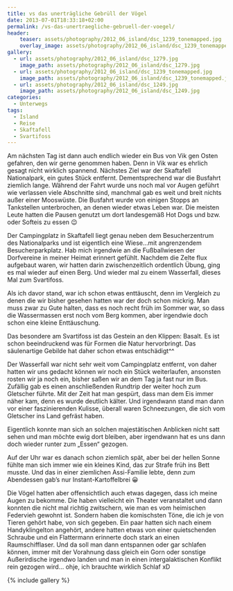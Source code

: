 ```yaml
---
title: vs das unerträgliche Gebrüll der Vögel
date: 2013-07-01T18:33:18+02:00
permalink: /vs-das-unertraegliche-gebruell-der-voegel/
header:
    teaser: assets/photography/2012_06_island/dsc_1239_tonemapped.jpg
    overlay_image: assets/photography/2012_06_island/dsc_1239_tonemapped.jpg
gallery:
  - url: assets/photography/2012_06_island/dsc_1279.jpg
    image_path: assets/photography/2012_06_island/dsc_1279.jpg
  - url: assets/photography/2012_06_island/dsc_1239_tonemapped.jpg
    image_path: assets/photography/2012_06_island/dsc_1239_tonemapped.jpg
  - url: assets/photography/2012_06_island/dsc_1249.jpg
    image_path: assets/photography/2012_06_island/dsc_1249.jpg
categories:
  - Unterwegs
tags:
  - Island
  - Reise
  - Skaftafell
  - Svartifoss
---
```


Am nächsten Tag ist dann auch endlich wieder ein Bus von Vik gen Osten gefahren, den wir gerne genommen haben. 
Denn in Vik war es ehrlich gesagt nicht wirklich spannend. Nächstes Ziel war der Skaftafell Nationalpark, ein gutes Stück entfernt. 
Dementsprechend war die Busfahrt ziemlich lange. Während der Fahrt wurde uns noch mal vor Augen geführt wie verlassen viele Abschnitte sind, 
manchmal gab es weit und breit nichts außer einer Mooswüste. Die Busfahrt wurde von einigen Stopps an Tankstellen unterbrochen, 
an denen wieder etwas Leben war. Die meisten Leute hatten die Pausen genutzt um dort landesgemäß Hot Dogs und bzw. oder Softeis zu essen 😉

Der Campingplatz in Skaftafell liegt genau neben dem Besucherzentrum des Nationalparks und ist eigentlich eine Wiese…mit angrenzendem Besucherparkplatz. 
Hab mich irgendwie an die Fußballwiesen der Dorfvereine in meiner Heimat erinnert gefühlt. Nachdem die Zelte flux aufgebaut waren, 
wir hatten darin zwischenzeitlich ordentlich Übung, ging es mal wieder auf einen Berg. Und wieder mal zu einem Wasserfall, dieses Mal zum Svartifoss.

Als ich davor stand, war ich schon etwas enttäuscht, denn im Vergleich zu denen die wir bisher gesehen hatten war der doch schon mickrig. 
Man muss zwar zu Gute halten, dass es noch recht früh im Sommer war, so dass die Wassermassen erst noch vom Berg kommen, 
aber irgendwie doch schon eine kleine Enttäuschung.

Das besondere am Svartifoss ist das Gestein an den Klippen: Basalt. Es ist schon beeindruckend was für Formen die Natur hervorbringt. 
Das säulenartige Gebilde hat daher schon etwas entschädigt^^

Der Wasserfall war nicht sehr weit vom Campingplatz entfernt, von daher hatten wir uns gedacht können wir noch ein Stück weiterlaufen, 
ansonsten rosten wir ja noch ein, bisher saßen wir an dem Tag ja fast nur im Bus. 
Zufällig gab es einen anschließenden Rundtrip der weiter hoch zum Gletscher führte. Mit der Zeit hat man gespürt, 
dass man dem Eis immer näher kam, denn es wurde deutlich kälter. Und irgendwann stand man dann vor einer faszinierenden Kulisse, 
überall waren Schneezungen, die sich vom Gletscher ins Land gefräst haben.

Eigentlich konnte man sich an solchen majestätischen Anblicken nicht satt sehen und man möchte ewig dort bleiben, 
aber irgendwann hat es uns dann doch wieder runter zum „Essen“ gezogen.

Auf der Uhr war es danach schon ziemlich spät, aber bei der hellen Sonne fühlte man sich immer wie ein kleines Kind, 
das zur Strafe früh ins Bett musste. Und das in einer ziemlichen Assi-Familie lebte, denn zum Abendessen gab’s nur Instant-Kartoffelbrei 😀

Die Vögel hatten aber offensichtlich auch etwas dagegen, dass ich meine Augen zu bekomme. 
Die haben vielleicht ein Theater veranstaltet und dann konnten die nicht mal richtig zwitschern, 
wie man es vom heimischen Federvieh gewohnt ist. Sondern haben die komischsten Töne, die ich je von Tieren gehört habe, von sich gegeben. 
Ein paar hatten sich nach einem Handyklingelton angehört, andere hatten etwas von einer quietschenden Schraube und ein Flattermann 
erinnerte doch stark an einen Raumschifflaser. Und da soll man dann entspannen oder gar schlafen können, 
immer mit der Vorahnung dass gleich ein Gorn oder sonstige Außerirdische irgendwo landen und man in einen intergalaktischen Konflikt rein gezogen wird…
ohje, ich brauchte wirklich Schlaf xD

{% include gallery %}